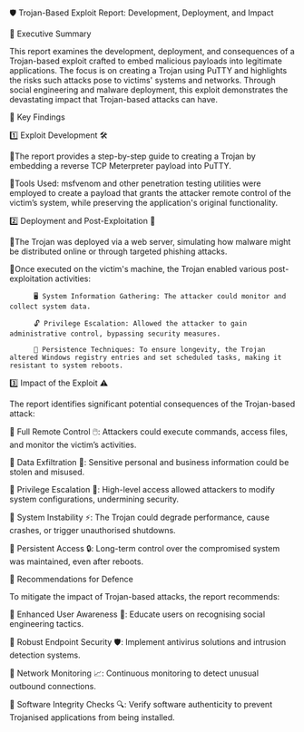 🛡️ Trojan-Based Exploit Report: Development, Deployment, and Impact

📄 Executive Summary

This report examines the development, deployment, and consequences of a Trojan-based exploit crafted to embed malicious payloads into legitimate applications. The focus is on creating a Trojan using PuTTY and highlights the risks such attacks pose to victims' systems and networks. Through social engineering and malware deployment, this exploit demonstrates the devastating impact that Trojan-based attacks can have.

🚩 Key Findings

1️⃣ Exploit Development 🛠️

📌The report provides a step-by-step guide to creating a Trojan by embedding a reverse TCP Meterpreter payload into PuTTY.

📌Tools Used: msfvenom and other penetration testing utilities were employed to create a payload that grants the attacker remote control of the victim’s system, while preserving the application's original functionality.

2️⃣ Deployment and Post-Exploitation 🎯
   
📌The Trojan was deployed via a web server, simulating how malware might be distributed online or through targeted phishing attacks.

📌Once executed on the victim's machine, the Trojan enabled various post-exploitation activities:
          
          🖥️ System Information Gathering: The attacker could monitor and collect system data.
          
          🔓 Privilege Escalation: Allowed the attacker to gain administrative control, bypassing security measures.

          🔄 Persistence Techniques: To ensure longevity, the Trojan altered Windows registry entries and set scheduled tasks, making it resistant to system reboots.


3️⃣ Impact of the Exploit ⚠️

The report identifies significant potential consequences of the Trojan-based attack:

📌 Full Remote Control 🖱️: Attackers could execute commands, access files, and monitor the victim’s activities.

📌 Data Exfiltration 📂: Sensitive personal and business information could be stolen and misused.

📌 Privilege Escalation 🔧: High-level access allowed attackers to modify system configurations, undermining security.

📌 System Instability ⚡: The Trojan could degrade performance, cause crashes, or trigger unauthorised shutdowns.

📌 Persistent Access 🔒: Long-term control over the compromised system was maintained, even after reboots.


🔐 Recommendations for Defence

To mitigate the impact of Trojan-based attacks, the report recommends:

📌 Enhanced User Awareness 🧠: Educate users on recognising social engineering tactics.

📌 Robust Endpoint Security 🛡️: Implement antivirus solutions and intrusion detection systems.

📌 Network Monitoring 📈: Continuous monitoring to detect unusual outbound connections.

📌 Software Integrity Checks 🔍: Verify software authenticity to prevent Trojanised applications from being installed.
